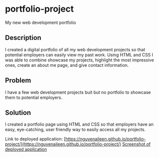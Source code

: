 # portfolio-project

My new web development portfolio

## Description

I created a digital portfolio of all my web development projects so that potential employers can easily view my past work. Using HTML and CSS I was able to combine showcase my projects, highlight the most impressive ones, create an about me page, and give contact information.

## Problem

I have a few web development projects buit but no portfolio to showcase them to potential employers.

## Solution

I created a portfolio page using HTML and CSS so that employers have an easy, eye-catching, user friendly way to easily access all my projects.

Link to deployed application: [https://nguyenaileen.github.io/portfolio-project/](https://nguyenaileen.github.io/portfolio-project/)
[Screenshot of deployed application](./assets/images/Screenshot.png)
